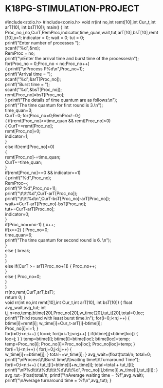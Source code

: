 # K18PG-STIMULATION-PROJECT
#include<stdio.h>
#include<conio.h> 
void rr(int no,int remt[10],int Cur_t,int arT[10], int bsT[10]); 
main() 
{	int Proc_no,j,no,CurT,RemProc,indicator,time_quan,wait,tut,arT[10],bsT[10],remt[10],x=1;	indicator = 0;	wait = 0;	tut = 0;	
	printf("Enter number of processes "); 	
	scanf("%d",&no);	
	RemProc = no;		
	printf("\nEnter the arrival time and burst time of the processes\n");	
	for(Proc_no = 0;Proc_no < no;Proc_no++) 	
	{	printf("\nProcess P%d\n",Proc_no+1);		
		printf("Arrival time = "); 		
		scanf("%d",&arT[Proc_no]);		
		printf("Burst time = "); 		
		scanf("%d",&bsT[Proc_no]); 		
		remt[Proc_no]=bsT[Proc_no]; 	
	} 	printf("The details of time quantum are as follows:\n");	
	printf("The time quantum for first round is 3.\n"); 	
	time_quan=3;	
	CurT=0;	
	for(Proc_no=0;RemProc!=0;) 	
	{	if(remt[Proc_no]<=time_quan && remt[Proc_no]>0)		
		{ 	CurT+=remt[Proc_no]; 			
			remt[Proc_no]=0; 			
			indicator=1; 		
		} 		
		else if(remt[Proc_no]>0)		
		{ 	
			remt[Proc_no]-=time_quan; 			
			CurT+=time_quan; 		
		} 		
		if(remt[Proc_no]==0 && indicator==1)					
		{ 	printf("%d",Proc_no);			
			RemProc--;							
			printf("P %d",Proc_no+1); 			
			printf("\t\t\t%d",CurT-arT[Proc_no]);			
			printf("\t\t\t%d\n",CurT-bsT[Proc_no]-arT[Proc_no]);			
			wait+=CurT-arT[Proc_no]-bsT[Proc_no]; 			
			tut+=CurT-arT[Proc_no]; 			
			indicator=0; 		
		} 		
		if(Proc_no==no-1)
		{	x++;			
			if(x==2)
			{	Proc_no=0;				
				time_quan=6;								
				printf("The time quantum for second round is 6. \n");			
			}			
			else
			{	break;			
			}		
		}		
		else if(CurT >= arT[Proc_no+1])
		{	Proc_no++;		
		}		
		else
		{	Proc_no=0;		
		}	
	}		
	rr(no,remt,CurT,arT,bsT);		
	return 0;
} 	
	void rr(int no,int remt[10],int Cur_t,int arT[10], int bsT[10])
	{		float avg_wait,avg_tut; 
			int i,j,n=no,temp,btime[20],Proc_no[20],w_time[20],tut_t[20],total=0,loc; printf("Third round with least burst time.\n"); 
			for(i=0;i<n;i++) 
			{ 	btime[i]=remt[i]; 
				w_time[i]=Cur_t-arT[i]-btime[i];		
				Proc_no[i]=i+1; 
			}	 
			for(i=0;i<n;i++) 
			{ 	loc=i; 
				for(j=i+1;j<n;j++) 
				{ 	if(btime[j]<btime[loc])
						{ 	
						loc=j; 
						} 
				} temp=btime[i]; 
			btime[i]=btime[loc]; 
			btime[loc]=temp; 
			temp=Proc_no[i]; 
			Proc_no[i]=Proc_no[loc]; 
			Proc_no[loc]=temp; 
			}	 
			for(i=1;i<n;i++) 
				{ 
					for(j=0;j<i;j++)
						{ 	
							w_time[i]+=btime[j]; 
						} 
					total+=w_time[i]; 
				} 
			avg_wait=(float)total/n; 
			total=0; 
			printf("\nProcess\t\tBurst time\t\twaiting time\t\tTurnaround Time"); 
			for(i=0;i<n;i++) 
			{ 
				tut_t[i]=btime[i]+w_time[i]; 
				total=total + tut_t[i]; 
				printf("\nP%d\t\t\t%d\t\t\t%d\t\t\t%d",Proc_no[i],btime[i],w_time[i],tut_t[i]); 
			} 
		avg_tut=(float)total/n; 
		printf("\nAverage waiting time = %f",avg_wait); 
		printf("\nAverage turnaround time = %f\n",avg_tut);	
	}
